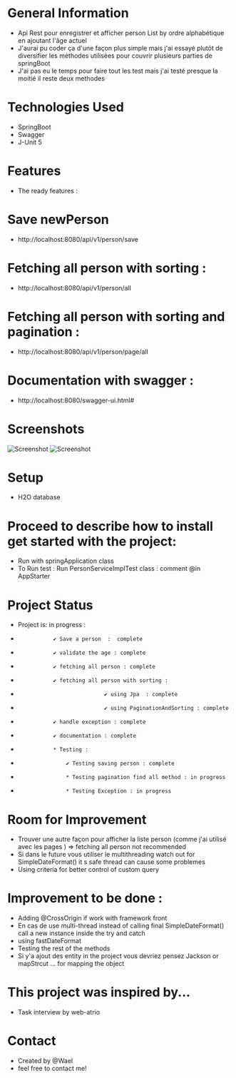 # General Information

- Api Rest pour enregistrer et afficher person List by ordre alphabétique en ajoutant l'âge actuel
- J'aurai pu coder ça d'une façon plus simple mais j'ai essayé plutôt de diversifier les méthodes utilisées pour couvrir plusieurs parties de springBoot
- J'ai pas eu le temps pour faire tout les test mais j'ai testé presque la moitié il reste deux methodes


# Technologies Used

- SpringBoot
- Swagger
- J-Unit 5


# Features

- The ready features :

# Save newPerson
- http://localhost:8080/api/v1/person/save

# Fetching all person with sorting :
- http://localhost:8080/api/v1/person/all


# Fetching all person with sorting and pagination :
- http://localhost:8080/api/v1/person/page/all

# Documentation with swagger :
- http://localhost:8080/swagger-ui.html#




# Screenshots
![Screenshot]()
![Screenshot](https://github.com/jwael/api/blob/mastere/rdme.png)

# Setup

- H2O database

# Proceed to describe how to install get started with the project:

- Run with springApplication class 
- To Run test : Run PersonServiceImplTest class : comment @in AppStarter

# Project Status

- Project is: in progress :

-                ✔ Save a person  :  complete
-                ✔ validate the age : complete
-                ✔ fetching all person : complete
-                ✔ fetching all person with sorting :
-                                ✔ using Jpa  : complete
-                                ✔ using PaginationAndSorting : complete
-                ✔ handle exception : complete
-                ✔ documentation : complete
-                * Testing :
-                    ✔ Testing saving person : complete
-                    * Testing pagination find all method : in progress
-                    * Testing Exception : in progress

# Room for Improvement

- Trouver une autre façon pour afficher la liste person (comme j'ai utilisé avec les pages ) => fetching  all person not recommended 
- Si dans le future vous utiliser le multithreading watch out for SimpleDateFormat() it s safe thread can cause some problemes
- Using criteria for better control of custom query
# Improvement to be done :
- Adding @CrossOrigin if work with framework front
- En cas de use multi-thread instead of calling final SimpleDateFormat() call a new instance inside the try and catch
- using fastDateFormat
- Testing the rest of the methods
- Si y'a ajout des entity in the project vous devriez pensez Jackson or mapStrcut ... for mapping the object 
# This project was inspired by...

- Task interview by web-atrio

# Contact

- Created by @Wael
- feel free to contact me!
